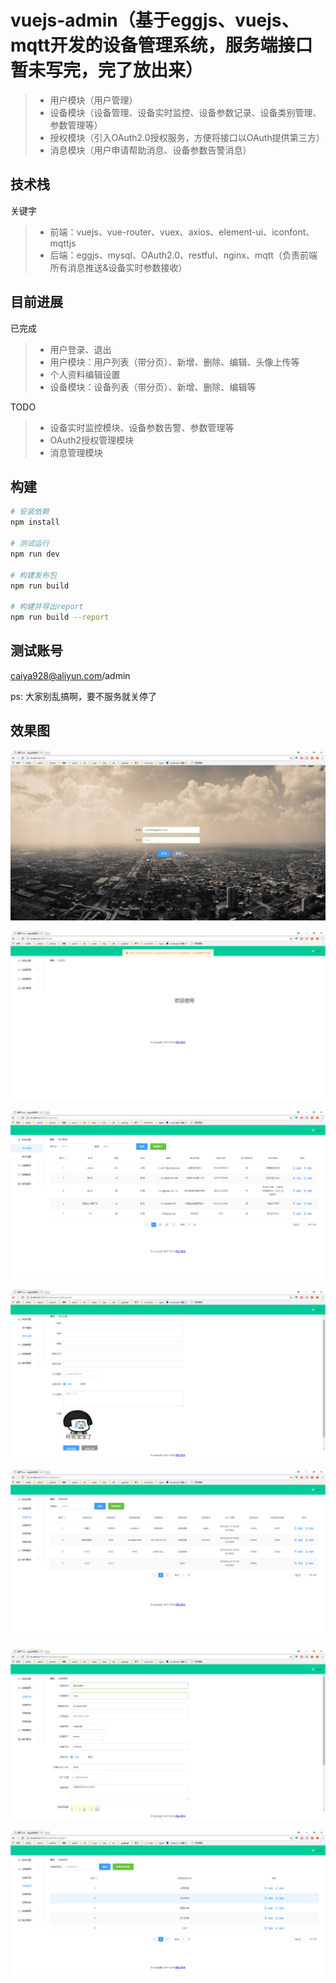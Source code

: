 # vuejs-admin（基于eggjs、vuejs、mqtt开发的设备管理系统，服务端接口暂未写完，完了放出来）

> * 用户模块（用户管理）
> * 设备模块（设备管理、设备实时监控、设备参数记录、设备类别管理、参数管理等）
> * 授权模块（引入OAuth2.0授权服务，方便将接口以OAuth提供第三方）
> * 消息模块（用户申请帮助消息、设备参数告警消息）

## 技术栈

关键字

> * 前端：vuejs、vue-router、vuex、axios、element-ui、iconfont、mqttjs
> * 后端：eggjs、mysql、OAuth2.0、restful、nginx、mqtt（负责前端所有消息推送&设备实时参数接收）

## 目前进展

已完成

> * 用户登录、退出
> * 用户模块：用户列表（带分页）、新增、删除、编辑、头像上传等
> * 个人资料编辑设置
> * 设备模块：设备列表（带分页）、新增、删除、编辑等

TODO

> * 设备实时监控模块、设备参数告警、参数管理等
> * OAuth2授权管理模块
> * 消息管理模块

## 构建

``` bash
# 安装依赖
npm install

# 测试运行
npm run dev

# 构建发布包
npm run build

# 构建并导出report
npm run build --report
```

## 测试账号

caiya928@aliyun.com/admin

ps: 大家别乱搞啊，要不服务就关停了

## 效果图

![登录](https://raw.githubusercontent.com/caiya/imgs/2a33e9a186536903ac75bcae5cffb9274876462f/dev-login.png)

![主页（登录后）](https://raw.githubusercontent.com/caiya/imgs/2a33e9a186536903ac75bcae5cffb9274876462f/dev-main.png)

![用户列表页](https://raw.githubusercontent.com/caiya/imgs/2a33e9a186536903ac75bcae5cffb9274876462f/dev-users.png)

![用户新增&编辑](https://raw.githubusercontent.com/caiya/imgs/2a33e9a186536903ac75bcae5cffb9274876462f/dev-user-add.png)

![设备列表](https://raw.githubusercontent.com/caiya/imgs/2a33e9a186536903ac75bcae5cffb9274876462f/dev-devices.png)

![设备新增&编辑](https://raw.githubusercontent.com/caiya/imgs/2a33e9a186536903ac75bcae5cffb9274876462f/dev-device-edit.png)

![设备类型](https://raw.githubusercontent.com/caiya/imgs/2a33e9a186536903ac75bcae5cffb9274876462f/dev-devtypes.png)

